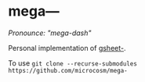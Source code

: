 mega—
=====
_Pronounce: "mega-dash"_

Personal implementation of [gsheet-](https://github.com/microcosm/gsheet-).

To use `git clone --recurse-submodules  https://github.com/microcosm/mega-`